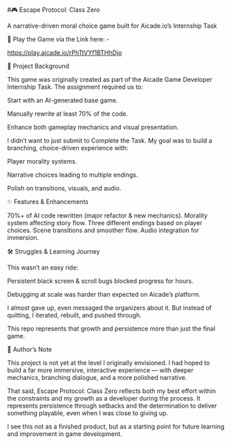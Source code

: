 #🎮 Escape Protocol: Class Zero

A narrative-driven moral choice game built for Aicade.io’s Internship Task

🚀 Play the Game via the Link here: - 

https://play.aicade.io/rPhTtVYf1BTHhDjo

📖 Project Background

This game was originally created as part of the Aicade Game Developer Internship Task.
The assignment required us to:

Start with an AI-generated base game.

Manually rewrite at least 70% of the code.

Enhance both gameplay mechanics and visual presentation.

I didn’t want to just submit to Complete the Task. My goal was to build a branching, choice-driven experience with:

Player morality systems.

Narrative choices leading to multiple endings.

Polish on transitions, visuals, and audio.

✨ Features & Enhancements

70%+ of AI code rewritten (major refactor & new mechanics).
 Morality system affecting story flow.
 Three different endings based on player choices.
 Scene transitions and smoother flow.
 Audio integration for immersion.

🛠️ Struggles & Learning Journey

This wasn’t an easy ride:

 Persistent black screen & scroll bugs blocked progress for hours.

 Debugging at scale was harder than expected on Aicade’s platform.

I almost gave up, even messaged the organizers about it. But instead of quitting, I iterated, rebuilt, and pushed through.

 This repo represents that growth and persistence more than just the final game. 

 👤 Author’s Note

This project is not yet at the level I originally envisioned. I had hoped to build a far more immersive, interactive experience — with deeper mechanics, branching dialogue, and a more polished narrative.

That said, Escape Protocol: Class Zero reflects both my best effort within the constraints and my growth as a developer during the process. It represents persistence through setbacks and the determination to deliver something playable, even when I was close to giving up.

I see this not as a finished product, but as a starting point for future learning and improvement in game development.
